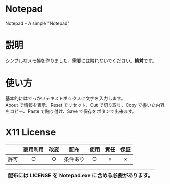 # Notepad
Notepad - A simple "Notepad"
# 説明
シンプルなメモ帳を作りました。需要には触れないでください。**絶対**です。
# 使い方
基本的にはでっかいテキストボックスに文字を入力します。</br>About で情報を表示、Reset でリセット、Cut で切り取り、Copy で書いた内容をコピー、Paste で貼り付け、Save で保存をボタンで出来ます。
# X11 License
||商用利用|改変|配布|使用|責任|保証|
|:-:|:-:|:-:|:-:|:-:|:-:|:-:|
|許可|○|○|条件あり|○|×|×|

|配布には LICENSE を Notepad.exe に含める必要があります。|
|:-:|
